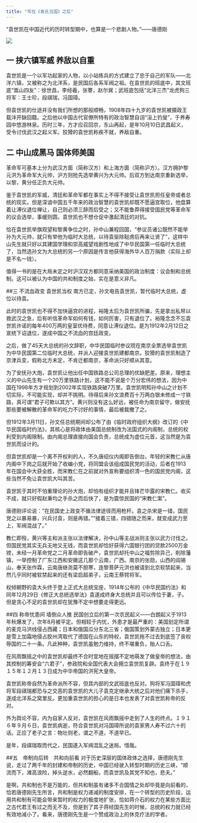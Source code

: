 ```yaml
---
title: "写在《袁氏当国》之后"
---
```

<!--more-->

“袁世凯在中国近代的历时转型期中，也算是一个悲剧人物。”——唐德刚
　　

![](http://images.takungpao.com/2013/0124/20130124073120200.jpg)

## 一 挟六镇军威 养敌以自重
袁世凯是一个以军功起家的人物，以小站练兵的方式建立了忠于自己的军队——北洋六镇，又被称之为北洋系，是民国后各系军阀之祖。在袁世凯的班底中，其文班底“嵩山四友”：徐世昌，李经羲，张謇，赵尔巽；武班底包括“北洋三杰”龙虎狗三将军：王士珍，段祺瑞，冯国璋。

但袁世凯的仕途并没有我们所想的那般顺畅，1908年四十九岁的袁世凯被摄政王载沣开缺回籍。之后他以中国古代官僚所特有的政治智慧自诩“洹上钓叟”，于养寿园中悠游林泉。历时三年，方才应召回京，东山再起，是年10月10日武昌起义，受令讨伐武汉之起义军。狡猾的袁世凯称疾不就，养敌自重。
　　
## 二 中山成黑马 国体师美国
革命军可基本上分为武汉方面（简称汉方）和上海方面（简称沪方）。汉方拥护黎元洪为革命军大元帅，沪方则抢先选举黄兴为大元帅。后双方到达南京重新选举，以黎，黄分任正负大元帅。
　　

鉴于袁世凯的军威，清廷和革命军都在事实上不得不接受让袁世凯担任皇帝或者总统的现实。但是深谙中国五千年来的政治智慧的袁世凯却既不愿逼宫取位，他盘算着让溥仪退位禅让，自己则必须三辞而后受之；又不能鲁莽得接受国民党等革命军的议会选举，事缓则圆，袁世凯也不想仓促中激起清廷的对抗。
　　

恰在袁世凯举旗观望和黎黄争位之时，孙中山兼程回国，“参议员诸公既然不能举孙为大元帅，就只有举他为临时大总统，以待袁驱除鞑虏后再来让贤了”，这样中山先生就只好以其建国学理和崇高威望戏剧性地成了中华民国第一任临时大总统了，当然选孙文为大总统的另一个原因是传言他获得海外华人百万捐款（实际上却是不名一钱）。
　　

值得一书的是在大局未定之时沪汉双方都同意采纳美国的政治制度：议会制和总统制。这可以被认为中国的共和制度之始，实在是意义非凡。
　　

##三 不流血政变 袁世凯当权
南方已定，孙文电告袁世凯，暂代临时大总统，虚位以待袁。
　　

此时的袁世凯也不得不加快逼宫的进程，裕隆太后为袁世凯所骗，先是拿出私帑以救武汉之急，后有听信革命军如何有钱，如何厉害，只有退位了。裕隆念念不忘袁世凯许诺的每年400万两的皇室优待费，同意让溥仪退位。是为1912年2月12日之宣统下诏退位，遂成中国之不流血的宫廷政变。
　　

之后，做了45天大总统的孙文辞职，中华民国临时参议院在南京全票选举袁世凯为中华民国第二位临时大总统，并派人迎接袁世凯建都南京。狡猾的袁世凯制造了京津兵变，假称北方未定，不肯迁都南京，革命派只好顺从其意。
　　

为了安抚孙大炮，袁世凯让他出任中国铁路总公司总理的优缺肥差。原来，理想主义的中山先生有一个20万里铁路计划，这不能不说是个万分宏伟的想法，因为中国在1998年方才规划到2002年实现铁路突破7万里。袁世凯明知孙中山之计划不切实际，不可能实现，却并不挑明。待得后来孙文浪费百十万两白银未修成一寸铁路，真可谓“君子可欺以其方”。黄兴则没有这么好远，被任命为南京留守，做安抚那些要被解散的革命军的吃力不讨好的事情，最后被裁撤了之。
　　

但1912年3月11日，孙文任总统期间却公布了由《临时政府组织大纲》改订的《中华民国临时约法》，其核心是将政体由美国总统制改为法国式的内阁制，总统的权利受到内阁限制。由内阁总理直接向国会负责，总统成为虚位元首，这当然是为袁世凯而设计的。
　　


但袁世凯却是一个离不开权利的人，不久唐绍仪内阁即告倒台。年轻的宋教仁从唐内阁中下岗之后就开始了收编小党，将同盟会该组成国民党的活动，后者在1913年在国会中大获全胜，而宋教仁在之前就对外宣称要组织清一色的国民党内阁，这些当然不免让袁世凯大叫其苦。
　
　

袁世凯于其时不怕重理论的孙大炮，却怕有组织才能并且锋芒毕露的宋教仁。收买不成，就只好假赵秉均之手杀之而后快了，是为震惊民国的“宋教仁案”。
　　

唐德刚评论说：”在民国史上政变不循法律途径而用枪杆。袁之杀宋是一错，国民党之以暴易暴，兴兵讨袁，则是再错。”“接着三错，四错随之而来，就变成武力至上，军阀混战了。”
　　

教仁即殁，黄兴等主和派主张以法律解决，孙中山等主战派则主张以武力讨伐之。但国民党其实无兵无地又无钱，而袁世凯却恰好获得六国银行团的贷款2500万金镑，未经一月革命党之二月革命即告破产，袁世凯却托中山之福剪除异己，削除藩镇，一举控制了广东江西和安徽这几那个云南，广西。南京的张勋，山西的阎锡山，奉天张作霖，云南唐继尧莫不胆寒，连黎菩萨元洪也被请到北京软禁起来，当然几乎同时被软禁起来的还有梁启超弟子，云南王蔡锷将军。
　　

权倾朝野的袁大头终于登上正式大总统宝座，1914年公布的《中华民国约法》和同年12月29日《修正大总统选举法》袁遂成终身大总统并且可以传位于妻，子。但是贪心不足的袁世凯却在犹豫不定中想要走得更远。
　　

##四 称帝忧患间 墙倒众人推
民国创立后的第一次农民起义——白朗起义于1913年秋爆发了，次年8月被平定。但相较于内忧，外患才是最严重的：美国划定所谓的麦克马洪线侵占西藏；日本和俄国瓜分东北三省；俄国策划外蒙古独立；日本更是雪上加霜地侵占胶州湾取代了德国在山东的特权，袁世凯拖不过去到底签了丧权辱国的二十一条。凡此种种，袁世凯虽勉力维持，终不堪重负，贻人口舌。
　　

在风雨飘摇之中的袁世凯却最终不合时宜地在摇摆不定地萌发了做皇帝的想法，由其控制的筹安会“六君子”，参政院和全国代表大会拥立袁世凯复辟。袁终于在１９１５年１２月１３日成为中华帝国的洪宪大皇帝。
　　

袁世凯称帝自然为革命派所不容，但其内部的文武班底也反对。狗将军冯国璋和虎将军段祺瑞都恐与之交恶的袁世凯的大儿子袁克定继承大统之后对他们痛下杀手，遂成北洋系之窝里反。更加重袁世凯的担心的是日本也发表了对袁世凯称帝的反对。
　　

外为舆论不容，内为自家人反对，袁世凯在风雨飘摇中走到了人生的终点。１９１６年９月６日，袁世凯病逝，符合袁世凯对冯国璋所说的袁家男人寿不过六十的话。正应了老子之言：物壮则老，谓之不道，不道早已。
　　

是年，段祺瑞取而代之，民国遂入军阀混乱之迷局。惜哉。
　　

##五　帝制向后转　共和向前看
对于历史深层的国体政体之选择，唐德刚先生说，走过了两千年的封建和帝制的历史，中国已经驶入转型时期的历史三峡，“顺流而下，滩高浪险，掉头逆水，必然翻船，而袁世凯及其党不知也，悲夫。”
　　

是啊，共和制也不是万能的，但共和制虽有诸多不合国情之处却毕竟是向前看的，恰若唐德刚先生所言，共和制是权力递减的制度安排，在一个转型的历史阶段，运用共和制有可能会带来暂时的权力的极度地扩张，恰如蒋介石的权力在某些方面比之古代君王有过之而无不及，但是到了其子蒋经国先生的时候，总统的权力就已经有效地减小了。看来，唐德刚先生是一个赞成政治上的休克疗法的学者。
